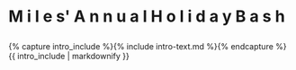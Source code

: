 <div class="well">
    <div class="row">
        <div class="col-md-12 christmas">
            <h1 class="text-center">
                <p>
                <span></span>M
                <span></span>i
                <span></span>l
                <span>e</span>
                <span>s' </span>
                <span>A</span>
                <span>n</span>
                <span>n</span>
                <span>u</span>
                <span>a</span>
                <span>l </span>
                <span>H</span>
                <span>o</span>
                <span>l</span>
                <span>i</span>
                <span>d</span>
                <span>a</span>
                <span>y </span>
                <span>B</span>
                <span>a</span>
                <span>s</span>
                <span>h</span>
                </p>
            </h1>
            <p>
                {% capture intro_include %}{% include intro-text.md %}{% endcapture %}
                {{ intro_include | markdownify }}
            </p>
        </div>
    </div>
</div>
